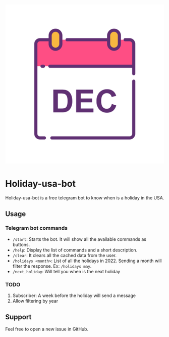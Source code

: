# ![Holiday-usa-bot](https://raw.githubusercontent.com/julimen5/holiday-usa-bot/main/.github/images/logo.png)

# Holiday-usa-bot
Holiday-usa-bot is a free telegram bot to know when is a holiday in the USA.

## Usage 

### Telegram bot commands

- `/start`: Starts the bot. It will show all the available commands as buttons.
- `/help`: Display the list of commands and a short description.
- `/clear`: It clears all the cached data from the user.
- `/holidays <month>`: List of all the holidays in 2022. Sending a month will filter the response. Ex: `/holidays may`. 
- `/next_holiday`: Will tell you when is the next holiday

### TODO
1. Subscriber: A week before the holiday will send a message
2. Allow filtering by year

## Support

Feel free to open a new issue in GitHub.
